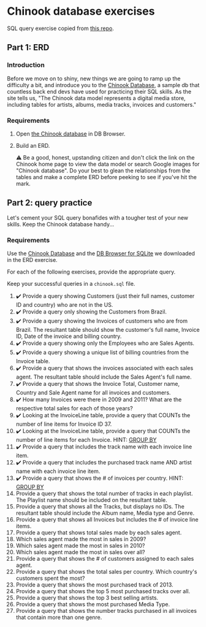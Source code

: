 # Chinook database exercises

SQL query exercise copied from [this repo](https://github.com/nashville-software-school/bangazon-corp/tree/master/post-orientation-exercises/chinook).

## Part 1: ERD

### Introduction 
Before we move on to shiny, new things we are going to ramp up the difficulty a bit, and introduce you to the [Chinook Database](https://github.com/lerocha/chinook-database/blob/master/ChinookDatabase/DataSources/Chinook_Sqlite.sqlite), a sample db that countless back end devs have used for practicing their SQL skills. As the site tells us, "The Chinook data model represents a digital media store, including tables for artists, albums, media tracks, invoices and customers." 

### Requirements

1. Open [the Chinook database](assets/db.sqlite) in DB Browser.
1. Build an ERD.
    
    :warning: Be a good, honest, upstanding citizen and don't click the link on the Chinook home page to view the data model or search Google images for "Chinook database". Do your best to glean the relationships from the tables and make a complete ERD before peeking to see if you've hit the mark.

## Part 2: query practice

Let's cement your SQL query bonafides with a tougher test of your new skills. Keep the Chinook database handy...

### Requirements

Use the [Chinook Database](https://chinookdatabase.codeplex.com/) and the [DB Browser for SQLite](http://sqlitebrowser.org/) we downloaded in the ERD exercise.

For each of the following exercises, provide the appropriate query.

Keep your successful queries in a `chinook.sql` file.

1. :heavy_check_mark: Provide a query showing Customers (just their full names, customer ID and country) who are not in the US.
2. :heavy_check_mark: Provide a query only showing the Customers from Brazil.
3. :heavy_check_mark: Provide a query showing the Invoices of customers who are from Brazil. The resultant table should show the customer's full name, Invoice ID, Date of the invoice and billing country.
4. :heavy_check_mark: Provide a query showing only the Employees who are Sales Agents.
5. :heavy_check_mark: Provide a query showing a unique list of billing countries from the Invoice table.
6. :heavy_check_mark: Provide a query that shows the invoices associated with each sales agent. The resultant table should include the Sales Agent's full name.
7. :heavy_check_mark: Provide a query that shows the Invoice Total, Customer name, Country and Sale Agent name for all invoices and customers.
8. :heavy_check_mark: How many Invoices were there in 2009 and 2011? What are the respective total sales for each of those years?
9. :heavy_check_mark: Looking at the InvoiceLine table, provide a query that COUNTs the number of line items for Invoice ID 37.
10. :heavy_check_mark: Looking at the InvoiceLine table, provide a query that COUNTs the number of line items for each Invoice. HINT: [GROUP BY](http://www.sqlite.org/lang_select.html#resultset)
11. :heavy_check_mark: Provide a query that includes the track name with each invoice line item.
12. :heavy_check_mark: Provide a query that includes the purchased track name AND artist name with each invoice line item.
13. :heavy_check_mark: Provide a query that shows the # of invoices per country. HINT: [GROUP BY](http://www.sqlite.org/lang_select.html#resultset)
14. Provide a query that shows the total number of tracks in each playlist. The Playlist name should be included on the resultant table.
15. Provide a query that shows all the Tracks, but displays no IDs. The resultant table should include the Album name, Media type and Genre.
16. Provide a query that shows all Invoices but includes the # of invoice line items.
17. Provide a query that shows total sales made by each sales agent.
18. Which sales agent made the most in sales in 2009?
19. Which sales agent made the most in sales in 2010?
20. Which sales agent made the most in sales over all?
21. Provide a query that shows the # of customers assigned to each sales agent.
22. Provide a query that shows the total sales per country. Which country's customers spent the most?
23. Provide a query that shows the most purchased track of 2013.
24. Provide a query that shows the top 5 most purchased tracks over all.
25. Provide a query that shows the top 3 best selling artists.
26. Provide a query that shows the most purchased Media Type.
27. Provide a query that shows the number tracks purchased in all invoices that contain more than one genre.